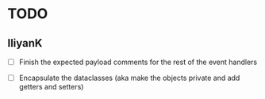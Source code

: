 # TODO

## IliyanK

- [ ] Finish the expected payload comments for the rest of the event handlers

- [ ] Encapsulate the dataclasses (aka make the objects private and add getters and setters)
